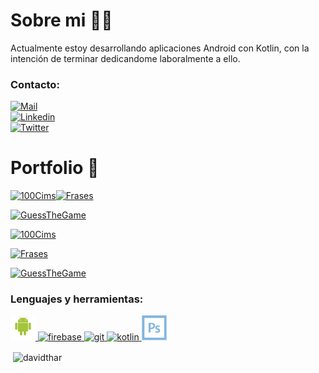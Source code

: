<h1>Sobre mi 🧑🏻</h1>
Actualmente estoy desarrollando aplicaciones Android con Kotlin, con la intención de terminar dedicandome laboralmente a ello.


<h3>Contacto:</h3>

[![Mail](https://badgen.net/badge/mail/daavidmontes@gmail.com/orange)](mailto:daavidmontes@gmail.com)
</br>
[![Linkedin](https://badgen.net/badge/linkedin/David%20Montes%20Vicente/blue)](https://www.linkedin.com/in/david-montes-vicente/)
</br>
[![Twitter](https://badgen.net/badge/twitter/davidthar/cyan)](https://twitter.com/DavidThar)

<h1 align="left">Portfolio 📱</h1>

[![100Cims](https://raw.githubusercontent.com/davidthar/davidthar/main/portfolio_100cims_small.png)](https://play.google.com/store/apps/details?id=com.catalunya.cims100)[![Frases](https://raw.githubusercontent.com/davidthar/davidthar/main/portfolio_frases_small.png)](https://play.google.com/store/apps/details?id=com.movie.quotes.frases.peliculas)

[![GuessTheGame](https://raw.githubusercontent.com/davidthar/davidthar/main/portfolio_guessthegame_small.png)](https://play.google.com/store/apps/details?id=com.bawindev.guessgame)

[![100Cims](https://raw.githubusercontent.com/davidthar/davidthar/main/portfolio_100cims.png)](https://play.google.com/store/apps/details?id=com.catalunya.cims100)

[![Frases](https://raw.githubusercontent.com/davidthar/davidthar/main/portfolio_frases.png)](https://play.google.com/store/apps/details?id=com.movie.quotes.frases.peliculas)

[![GuessTheGame](https://raw.githubusercontent.com/davidthar/davidthar/main/portfolio_guessthegame.png)](https://play.google.com/store/apps/details?id=com.bawindev.guessgame)


<h3 align="left">Lenguajes y herramientas:</h3>
<p align="left"> <a href="https://developer.android.com" target="_blank" rel="noreferrer"> <img src="https://raw.githubusercontent.com/devicons/devicon/master/icons/android/android-original-wordmark.svg" alt="android" width="40" height="40"/> </a> <a href="https://firebase.google.com/" target="_blank" rel="noreferrer"> <img src="https://www.vectorlogo.zone/logos/firebase/firebase-icon.svg" alt="firebase" width="40" height="40"/> </a> <a href="https://git-scm.com/" target="_blank" rel="noreferrer"> <img src="https://www.vectorlogo.zone/logos/git-scm/git-scm-icon.svg" alt="git" width="40" height="40"/> </a> <a href="https://kotlinlang.org" target="_blank" rel="noreferrer"> <img src="https://www.vectorlogo.zone/logos/kotlinlang/kotlinlang-icon.svg" alt="kotlin" width="40" height="40"/> </a> <a href="https://www.photoshop.com/en" target="_blank" rel="noreferrer"> <img src="https://raw.githubusercontent.com/devicons/devicon/master/icons/photoshop/photoshop-line.svg" alt="photoshop" width="40" height="40"/> </a> </p>

<p>&nbsp;<img align="center" src="https://github-readme-stats.vercel.app/api?username=davidthar&show_icons=true&locale=en" alt="davidthar" /></p>

